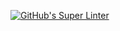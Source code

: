 [![GitHub's Super Linter](https://github.com/<ICS20-Programming-LilyC/Unit1-04-HTML-CSS>/workflows/GitHub's%20Super%20Linter/badge.svg)](https://github.com/<ICS20-Programming-LilyC/Unit1-04-HTML-CSS>/actions)